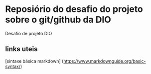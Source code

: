 # Reposiório do desafio do projeto sobre o git/github da DIO
Desafio de projeto DIO

## links uteis
[sintaxe básica markdown] (https://www.markdownguide.org/basic-syntax/)
